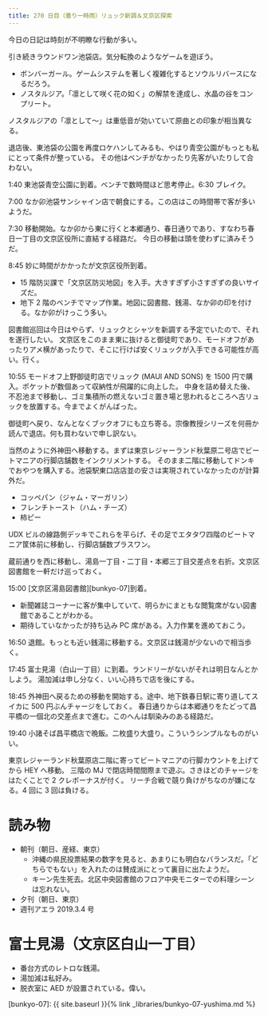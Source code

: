 ```yaml
---
title: 270 日目（曇り一時雨）リュック新調＆文京区探索
---
```


今日の日記は時刻が不明瞭な行動が多い。

引き続きラウンドワン池袋店。気分転換のようなゲームを遊ぼう。
* ボンバーガール。ゲームシステムを著しく複雑化するとソウルリバースになるだろう。
* ノスタルジア。「凛として咲く花の如く」の解禁を達成し、水晶の谷をコンプリート。

ノスタルジアの「凛として～」は重低音が効いていて原曲との印象が相当異なる。

退店後、東池袋の公園を再度ロケハンしてみるも、やはり青空公園がもっとも私にとって条件が整っている。
その他はベンチがなかったり先客がいたりして合わない。

1:40 東池袋青空公園に到着。ベンチで数時間ほど思考停止。6:30 ブレイク。

7:00 なか卯池袋サンシャイン店で朝食にする。この店はこの時間帯で客が多いようだ。

7:30 移動開始。なか卯から東に行くと本郷通り、春日通りであり、すなわち春日一丁目の文京区役所に直結する経路だ。
今日の移動は頭を使わずに済みそうだ。

8:45 妙に時間がかかったが文京区役所到着。
* 15 階防災課で「文京区防災地図」を入手。大きすぎず小さすぎずの良いサイズだ。
* 地下 2 階のベンチでマップ作業。地図に図書館、銭湯、なか卯の印を付ける。なか卯がけっこう多い。

図書館巡回は今日はやらず、リュックとシャツを新調する予定でいたので、それを遂行したい。
文京区をこのまま東に抜けると御徒町であり、モードオフがあったりアメ横があったりで、そこに行けば安くリュックが入手できる可能性が高い。行く。

10:55 モードオフ上野御徒町店でリュック (MAUI AND SONS) を 1500 円で購入。ポケットが数個あって収納性が飛躍的に向上した。
中身を詰め替えた後、不忍池まで移動し、ゴミ集積所の燃えないゴミ置き場と思われるところへ古リュックを放置する。今までよくがんばった。

御徒町へ戻り、なんとなくブックオフにも立ち寄る。宗像教授シリーズを何冊か読んで退店。何も買わないで申し訳ない。

当然のように外神田へ移動する。まずは東京レジャーランド秋葉原二号店でビートマニアの行脚店舗数をインクリメントする。
そのまま二階に移動してドンキでおやつを購入する。池袋駅東口店店並の安さは実現されていなかったのが計算外だ。
* コッペパン（ジャム・マーガリン）
* フレンチトースト（ハム・チーズ）
* 柿ピー

UDX ビルの線路側デッキでこれらを平らげ、その足でエタタワ四階のビートマニア筐体前に移動し、行脚店舗数プラスワン。

蔵前通りを西に移動し、湯島一丁目・二丁目・本郷三丁目交差点を右折。文京区図書館を一軒だけ巡っておく。

15:00 [文京区湯島図書館][bunkyo-07]到着。
* 新聞雑誌コーナーに客が集中していて、明らかにまともな閲覧席がない図書館であることがわかる。
* 期待していなかったが持ち込み PC 席がある。入力作業を進めておこう。

16:50 退館。もっとも近い銭湯に移動する。文京区は銭湯が少ないので相当歩く。

17:45 富士見湯（白山一丁目）に到着。ランドリーがないがそれは明日なんとかしよう。
湯加減は申し分なく、いい心持ちで店を後にする。

18:45 外神田へ戻るための移動を開始する。途中、地下鉄春日駅に寄り道してスイカに 500 円ぶんチャージをしておく。
春日通りからは本郷通りをたどって昌平橋の一個北の交差点まで進む。このへんは馴染みのある経路だ。

19:40 小諸そば昌平橋店で晩飯。二枚盛り大盛り。こういうシンプルなものがいい。

東京レジャーランド秋葉原店二階に寄ってビートマニアの行脚カウントを上げてから HEY へ移動。
三階の MJ で閉店時間間際まで遊ぶ。さきほどのチャージをはたくことで 2 クレボーナスが付く。
リーチ合戦で競り負けがちなのが嫌になる。4 回に 3 回は負ける。

# 読み物

* 朝刊（朝日、産経、東京）
  * 沖縄の県民投票結果の数字を見ると、あまりにも明白なバランスだ。「どちらでもない」を入れたのは賛成派にとって裏目に出たようだ。
  * キーン先生死去。北区中央図書館のフロア中央モニターでの料理シーンは忘れない。
* 夕刊（朝日、東京）
* 週刊アエラ 2019.3.4 号

# 富士見湯（文京区白山一丁目）

* 番台方式のレトロな銭湯。
* 湯加減は私好み。
* 脱衣室に AED が設置されている。偉い。

[bunkyo-07]: {{ site.baseurl }}{% link _libraries/bunkyo-07-yushima.md %}
